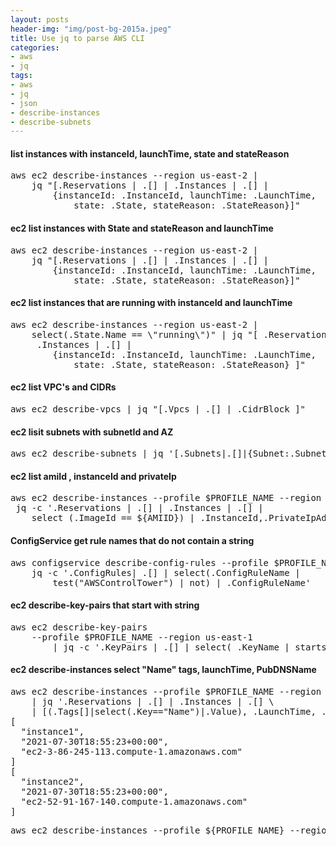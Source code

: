 ```yaml
---
layout: posts
header-img: "img/post-bg-2015a.jpeg"
title: Use jq to parse AWS CLI
categories:
- aws
- jq
tags:
- aws
- jq
- json
- describe-instances
- describe-subnets
---
```

#### list instances with instanceId, launchTime, state and stateReason
<pre>aws ec2 describe-instances --region us-east-2 |
    jq "[.Reservations | .[] | .Instances | .[] |
        {instanceId: .InstanceId, launchTime: .LaunchTime,
            state: .State, stateReason: .StateReason}]"</pre>

#### ec2 list instances with State and stateReason and launchTime
<pre>aws ec2 describe-instances --region us-east-2 | 
    jq "[.Reservations | .[] | .Instances | .[] |
        {instanceId: .InstanceId, launchTime: .LaunchTime, 
            state: .State, stateReason: .StateReason}]"</pre>

#### ec2 list instances that are running with instanceId and launchTime
<pre>aws ec2 describe-instances --region us-east-2 | 
    select(.State.Name == \"running\")" | jq "[ .Reservations | .[] |
     .Instances | .[] |
        {instanceId: .InstanceId, launchTime: .LaunchTime, 
            state: .State, stateReason: .StateReason} ]"</pre>

#### ec2 list VPC's and CIDRs
<pre>aws ec2 describe-vpcs | jq "[.Vpcs | .[] | .CidrBlock ]"</pre>

#### ec2 lisit subnets with subnetId and AZ 
<pre>aws ec2 describe-subnets | jq '[.Subnets|.[]|{Subnet:.SubnetId,AZ:.AvailabilityZone}]'</pre>

#### ec2 list amiId , instanceId and privateIp
<pre>aws ec2 describe-instances --profile $PROFILE_NAME --region us-east-1 |
 jq -c '.Reservations | .[] | .Instances | .[] | 
    select (.ImageId == ${AMIID}) | .InstanceId,.PrivateIpAddress'</pre>

#### ConfigService get rule names that do not contain a string
<pre>aws configservice describe-config-rules --profile $PROFILE_NAME --region us-east-1 | 
    jq -c '.ConfigRules| .[] | select(.ConfigRuleName | 
        test("AWSControlTower") | not) | .ConfigRuleName'</pre>

#### ec2 describe-key-pairs that start with string
<pre>aws ec2 describe-key-pairs 
    --profile $PROFILE_NAME --region us-east-1 
        | jq -c '.KeyPairs | .[] | select( .KeyName | startswith("test-string"))'</pre>

#### ec2 describe-instances select "Name" tags, launchTime, PubDNSName
<pre>aws ec2 describe-instances --profile $PROFILE_NAME --region us-east-1 \
    | jq '.Reservations | .[] | .Instances | .[] \
    | [(.Tags[]|select(.Key=="Name")|.Value), .LaunchTime, .PublicDnsName ]' 
[
  "instance1",
  "2021-07-30T18:55:23+00:00",
  "ec2-3-86-245-113.compute-1.amazonaws.com"
]
[
  "instance2",
  "2021-07-30T18:55:23+00:00",
  "ec2-52-91-167-140.compute-1.amazonaws.com"
]
</pre>

<pre>
aws ec2 describe-instances --profile ${PROFILE_NAME} --region us-east-1 | jq '.Reservations | .[] | .Instances | .[] | [(.Tags[]|select(.Key=="Name")|.Value)]'
</pre>